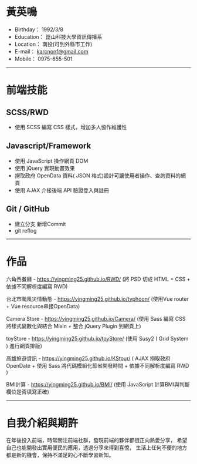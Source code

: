 # 黃英鳴
* Birthday： 1992/3/8
* Education： 崑山科技大學資訊傳播系
* Location： 南投(可到外縣市工作)
* E-mail： karcnonf@gmail.com
* Mobile： 0975-655-501
- - -
# 前端技能 
## SCSS/RWD
* 使用 SCSS 編寫 CSS 樣式，增加多人協作維護性


## Javascript/Framework
* 使用 JavaScript 操作網頁 DOM
* 使用 jQuery 實現動畫效果
* 撈取政府 OpenData 資料( JSON 格式)設計可讓使用者操作、查詢資料的網頁
* 使用 AJAX 介接後端 API 驗證登入與註冊

## Git / GitHub
* 建立分支 新增Commit
* git reflog

- - -
# 作品
六角西餐廳 - https://yingming25.github.io/RWD/
(將 PSD 切成 HTML + CSS + 依據不同解析度編寫 RWD)

台北市颱風災情動態 - https://yingming25.github.io/typhoon/
(使用Vue router + Vue resource串接OpenData)

Camera Store - https://yingming25.github.io/Camera/
(使用 Sass 編寫 CSS 將樣式變數化與結合 Mixin +  整合 jQuery Plugin 到網頁上)

toyStore - https://yingming25.github.io/toyStore/
(使用 Susy2 ( Grid System ) 進行網頁排版)

高雄旅遊資訊 - https://yingming25.github.io/KStour/
( AJAX 撈取政府 OpenDate + 使用 Sass 將代碼模組化節省開發時間 + 依據不同解析度編寫 RWD )


BMI計算 - https://yingming25.github.io/BMI/
(使用 JavaScript 計算BMI與判斷欄位是否填寫正確)


- - -
# 自我介紹與期許
在年後投入前端，時常關注前端社群，發現前端的夥伴都很正向熱愛分享，
希望自己也能開發出實用便民的應用，透過分享來得到喜悅，
生活上任何不便的地方都是新的機會，保持不滿足的心不斷學習新知。
